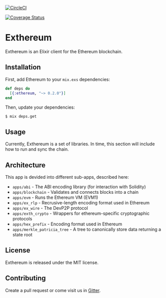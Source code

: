 [![CircleCI](https://circleci.com/gh/exthereum/ethereum.svg?style=svg)](https://circleci.com/gh/exthereum/ethereum)

[![Coverage Status](https://coveralls.io/repos/github/exthereum/ethereum/badge.svg)](https://coveralls.io/github/exthereum/ethereum)

# Exthereum

Exthereum is an Elixir client for the Ethereum blockchain.

## Installation

First, add Ethereum to your `mix.exs` dependencies:

```elixir
def deps do
  [{:ethereum, "~> 0.2.0"}]
end
```

Then, update your dependencies:

```sh-session
$ mix deps.get
```

## Usage

Currently, Exthereum is a set of libraries. In time, this section will include how to run and sync the chain.

## Architecture

This app is devided into different sub-apps, described here:

* `apps/abi` - The ABI encoding library (for interaction with Solidity)
* `apps/blockchain` - Validates and connects blocks into a chain
* `apps/evm` - Runs the Ethereum VM (EVM1)
* `apps/ex_rlp` - Recrusive-length encoding format used in Ethereum
* `apps/ex_wire` - The DevP2P protocol
* `apps/exth_crypto` - Wrappers for ethereum-specific cryptographic protocols
* `apps/hex_prefix` - Encoding format used in Ethereum
* `apps/merkle_patricia_tree` - A tree to canonically store data returning a state root

## License

Exthereum is released under the MIT license.

## Contributing

Create a pull request or come visit us in [Gitter](https://gitter.im/exthereum/exthereum).